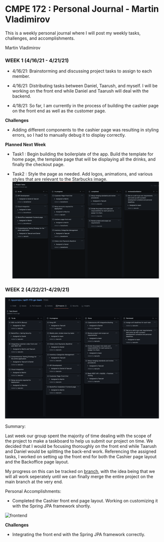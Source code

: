 # CMPE 172 : Personal Journal - Martin Vladimirov

This is a weekly personal journal where I will post my weekly tasks, challenges, and accomplishments.

Martin Vladimirov

### WEEK 1 (4/16/21 - 4/21/21)

 - 4/16/21: Brainstorming and discussing project tasks to assign to each member.

 - 4/16/21: Distributing tasks between Daniel, Taarush, and myself. I will be working on the front end while Daniel and Taarush will deal with the backend.

 - 4/18/21: So far, I am currently in the process of building the cashier page on the front end as well as the customer page. 

**Challenges** 

 - Adding different components to the cashier page was resulting in styling errors, so I had to manually debug it to display correctly. 

**Planned Next Week** 

 - Task1 : Begin building the boilerplate of the app. Build the template for home page, the template page that will be displaying all the drinks, and finally the checkout page.

 - Task2 : Style the page as needed. Add logos, animations, and various styles that are relevant to the Starbucks image.
![week1-taskboard](../Images/week1-taskboard.png)


### WEEK 2 (4/22/21-4/29/21)
![week2-taskboard](../Images/week2-taskboard.png)

Summary: 

Last week our group spent the majority of time dealing with the scope of the project to make a taskboard to help us submit our project on time. We decided that I would be focusing thoroughly on the front end while Taarush and Daniel would be splitting the back-end work. Referencing the assigned tasks, I worked on setting up the front end for both the Cashier page layout and the Backoffice page layout. 

My progress on this can be tracked on [branch](https://github.com/nguyensjsu/sp21-172-go-team/tree/martinvlad), with the idea being that we will all work seperately  until we can finally merge the entire project on the main branch at the very end.

Personal Accomplishments: 
 - Completed the Cashier front end page layout. Working on customizing it with the Spring JPA framework shortly.
<img width="800" alt="frontend" src="https://user-images.githubusercontent.com/36089262/116649259-c5afef80-a933-11eb-87c1-ad6cb5f88576.png">

**Challenges**

 - Integrating the front end with the Spring JPA framework correctly.
